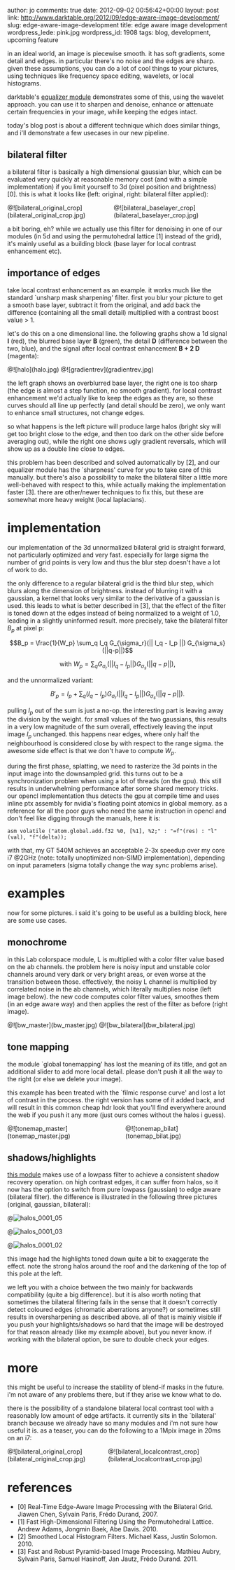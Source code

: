author: jo
comments: true
date: 2012-09-02 00:56:42+00:00
layout: post
link: http://www.darktable.org/2012/09/edge-aware-image-development/
slug: edge-aware-image-development
title: edge aware image development
wordpress_lede: pink.jpg
wordpress_id: 1908
tags: blog, development, upcoming feature

in an ideal world, an image is piecewise smooth. it has soft gradients, some detail and edges. in particular there's no noise and the edges are sharp. given these assumptions, you can do a lot of cool things to your pictures, using techniques like frequency space editing, wavelets, or local histograms.

darktable's [equalizer module]({filename}/blog/2011-11-05-darktable-and-research/2011-11-05-darktable-and-research.md) demonstrates some of this, using the wavelet approach. you can use it to sharpen and denoise, enhance or attenuate certain frequencies in your image, while keeping the edges intact.

today's blog post is about a different technique which does similar things, and i'll demonstrate a few usecases in our new pipeline.



## bilateral filter

a bilateral filter is basically a high dimensional gaussian blur, which can be evaluated very quickly at reasonable memory cost (and with a simple implementation) if you limit yourself to 3d (pixel position and brightness) [0]. this is what it looks like (left: original, right: bilateral filter applied):

<span style="display: table-row;">
<span style="display: table-cell">@![bilateral_original_crop](bilateral_original_crop.jpg)</span>
&nbsp;
<span style="display: table-cell">@![bilateral_baselayer_crop](bilateral_baselayer_crop.jpg)</span>
</span>

a bit boring, eh? while we actually use this filter for denoising in one of our modules (in 5d and using the permutohedral lattice [1] instead of the grid), it's mainly useful as a building block (base layer for local contrast enhancement etc).

## importance of edges

take local contrast enhancement as an example. it works much like the standard `unsharp mask sharpening' filter. first you blur your picture to get a smooth base layer, subtract it from the original, and add back the difference (containing all the small detail) multiplied with a contrast boost value > 1.

let's do this on a one dimensional line. the following graphs show a 1d signal **I** (red), the blurred base layer **B** (green), the detail **D** (difference between the two, blue), and the signal after local contrast enhancement **B + 2 D** (magenta):

<span style="display: table-row;">
<span style="display: table-cell">@![halo](halo.jpg)</span>
&nbsp;
<span style="display: table-cell">@![gradientrev](gradientrev.jpg)</span>
</span>

the left graph shows an overblurred base layer, the right one is too sharp (the edge is almost a step function, no smooth gradient). for local contrast enhancement we'd actually like to keep the edges as they are, so these curves should all line up perfectly (and detail should be zero), we only want to enhance small structures, not change edges.

so what happens is the left picture will produce large halos (bright sky will get too bright close to the edge, and then too dark on the other side before averaging out), while the right one shows ugly gradient reversals, which will show up as a double line close to edges.

this problem has been described and solved automatically by [2], and our equalizer module has the `sharpness' curve for you to take care of this manually. but there's also a possibility to make the bilateral filter a little more well-behaved with respect to this, while actually making the implementation faster [3]. there are other/newer techniques to fix this, but these are somewhat more heavy weight (local laplacians).

# implementation

our implementation of the 3d unnormalized bilateral grid is straight forward, not particularly optimized and very fast. especially for large sigma the number of grid points is very low and thus the blur step doesn't have a lot of work to do.

the only difference to a regular bilateral grid is the third blur step, which blurs along the dimension of brightness. instead of blurring it with a gaussian, a kernel that looks very similar to the derivative of a gaussian is used. this leads to what is better described in [3], that the effect of the filter is toned down at the edges instead of being normalized to a weight of 1.0, leading in a slightly uninformed result. more precisely, take the bilateral filter $B_p$ at pixel p:

$$B_p = \frac{1}{W_p} \sum_q I_q G_{\sigma_r}(|| I_q - I_p ||) G_{\sigma_s}(||q-p||)$$

$$\mbox{ with } W_p = \sum_q G_{\sigma_r}(|| I_q - I_p ||) G_{\sigma_s}(||q-p||),$$

and the unnormalized variant:

$$B'_p = I_p + \sum_q (I_q-I_p) G_{\sigma_r}(|| I_q - I_p ||) G_{\sigma_s}(||q-p||).$$

pulling $I_p$ out of the sum is just a no-op. the interesting part is leaving away the division by the weight. for small values of the two gaussians, this results in a very low magnitude of the sum overall, effectively leaving the input image $I_p$ unchanged. this happens near edges, where only half the neighbourhood is considered close by with respect to the range sigma. the awesome side effect is that we don't have to compute $W_p$.

during the first phase, splatting, we need to rasterize the 3d points in the input image into the downsampled grid. this turns out to be a synchronization problem when using a lot of threads (on the gpu). this still results in underwhelming performance after some shared memory tricks.
our opencl implementation thus detects the gpu at compile time and uses inline ptx assembly for nvidia's floating point atomics in global memory. as a reference for all the poor guys who need the same instruction in opencl and don't feel like digging through the manuals, here it is:

`asm volatile ("atom.global.add.f32 %0, [%1], %2;" : "=f"(res) : "l"(val), "f"(delta));`

with that, my GT 540M achieves an acceptable 2-3x speedup over my core i7 @2GHz (note: totally unoptimized non-SIMD implementation), depending on input parameters (sigma totally change the way sync problems arise).

# examples

now for some pictures. i said it's going to be useful as a building block, here are some use cases.

## monochrome

in this Lab colorspace module, L is multiplied with a color filter value based on the ab channels.
the problem here is noisy input and unstable color channels around very dark or very bright areas, or even worse at the transition between those. effectively, the noisy L channel is multiplied by correlated noise in the ab channels, which literally multiplies noise (left image below).
the new code computes color filter values, smoothes them (in an edge aware way) and then applies the rest of the filter as before (right image).

<span style="display: table-row;">
<span style="display: table-cell">@![bw_master](bw_master.jpg)</span>
&nbsp;
<span style="display: table-cell">@![bw_bilateral](bw_bilateral.jpg)</span>
</span>

## tone mapping

the module `global tonemapping' has lost the meaning of its title, and got an additional slider to add more local detail. please don't push it all the way to the right (or else we delete your image).

this example has been treated with the `filmic response curve' and lost a lot of contrast in the process. the right version has some of it added back, and will result in this common cheap hdr look that you'll find everywhere around the web if you push it any more (just ours comes without the halos i guess).

<span style="display: table-row;">
<span style="display: table-cell">@![tonemap_master](tonemap_master.jpg)</span>
&nbsp;
<span style="display: table-cell">@![tonemap_bilat](tonemap_bilat.jpg)</span>
</span>

## shadows/highlights

[this module]({filename}/blog/2012-02-17-shadow-recovery-revisited/2012-02-17-shadow-recovery-revisited.md) makes use of a lowpass filter to achieve a consistent shadow recovery operation. on high contrast edges, it can suffer from halos, so it now has the option to switch from pure lowpass (gaussian) to edge aware (bilateral filter). the difference is illustrated in the following three pictures (original, gaussian, bilateral):

@![halos_0001_05](halos_0001_05.jpg)

@![halos_0001_03](halos_0001_03.jpg)

@![halos_0001_02](halos_0001_02.jpg)

this image had the highlights toned down quite a bit to exaggerate the effect. note the strong halos around the roof and the darkening of the top of this pole at the left.

we left you with a choice between the two mainly for backwards compatibility (quite a big difference). but it is also worth noting that sometimes the bilateral filtering fails in the sense that it doesn't correctly detect coloured edges (chromatic aberrations anyone?) or sometimes still results in oversharpening as described above. all of that is mainly visible if you push your highlights/shadows so hard that the image will be destroyed for that reason already (like my example above), but you never know. if working with the bilateral option, be sure to double check your edges.

# more

this might be useful to increase the stability of blend-if masks in the future. i'm not aware of any problems there, but if they arise we know what to do.

there is the possibility of a standalone bilateral local contrast tool with a reasonably low amount of edge artifacts. it currently sits in the `bilateral' branch because we already have so many modules and i'm not sure how useful it is. as a teaser, you can do the following to a 1Mpix image in 20ms on an i7:

<span style="display: table-row;">
<span style="display: table-cell">@![bilateral_original_crop](bilateral_original_crop.jpg)</span>
&nbsp;
<span style="display: table-cell">@![bilateral_localcontrast_crop](bilateral_localcontrast_crop.jpg)</span>
</span>


# references

* [0] Real-Time Edge-Aware Image Processing with the Bilateral Grid. Jiawen Chen, Sylvain Paris, Frédo Durand, 2007.
* [1] Fast High-Dimensional Filtering Using the Permutohedral Lattice. Andrew Adams, Jongmin Baek, Abe Davis. 2010.
* [2] Smoothed Local Histogram Filters. Michael Kass, Justin Solomon. 2010.
* [3] Fast and Robust Pyramid-based Image Processing. Mathieu Aubry, Sylvain Paris, Samuel Hasinoff, Jan Jautz, Frédo Durand. 2011.
